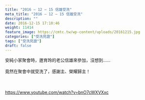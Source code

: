```yaml
---
title: "2016 – 12 – 15 信雄受洗"
meta_title: "2016 – 12 – 15 信雄受洗"
description: ""
date: 2016-12-15 17:10:46
weight: 11414
feature_image: https://cmtc.tw/wp-content/uploads/20161215.jpg
categories: ["受洗見證"]
tags: ["受洗見證"]
draft: false
---
```


安純小家聚會時，邀育玲的老公信雄來參加，沒想到……<br />
<br />
竟然在聚會中就受洗了，感謝主、榮耀歸主！<br />
<br />
&nbsp;<br />
<br />
https://www.youtube.com/watch?v=bnO7cWXVXxc
        